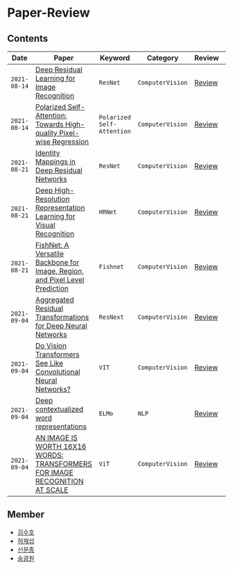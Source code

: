 # Paper-Review

## Contents

| Date | Paper | Keyword | Category | Review | Reviewer |
| --- | --- | --- | --- | --- | --- |
| `2021-08-14` | [Deep Residual Learning for Image Recognition](https://arxiv.org/pdf/1512.03385.pdf)                                                                               | `ResNet` | `ComputerVision` | [Review](https://sooho-kim.tistory.com/142) | 김수호 |
| `2021-08-14` | [Polarized Self-Attention: Towards High-quality Pixel-wise Regression](https://arxiv.org/pdf/2107.00782v2.pdf)                                                      | `Polarized Self-Attention` | `ComputerVision` | [Review](https://shjas94.github.io/paper/PSA/) | 허재섭 |
| `2021-08-21` | [Identity Mappings in Deep Residual Networks](https://arxiv.org/pdf/1603.05027.pdf)                                                                               | `ResNet`| `ComputerVision` | [Review](https://sooho-kim.tistory.com/144) | 김수호 |
| `2021-08-21` | [Deep High-Resolution Representation Learning for Visual Recognition](https://arxiv.org/pdf/1908.07919v2.pdf)                                                     | `HRNet` | `ComputerVision` | [Review](https://shjas94.github.io/paper/HRNet/) | 허재섭 |
| `2021-08-21` | [FishNet: A Versatile Backbone for Image, Region, and Pixel Level Prediction](https://arxiv.org/pdf/1901.03495.pdf)                                               | `Fishnet`| `ComputerVision` | [Review](https://moon-jong.github.io/2021/08/12/fishnet-a-versatile-backbone-for-image-region-and-pixel-level-prediction.html) | 신문종 |
| `2021-09-04` | [Aggregated Residual Transformations for Deep Neural Networks](https://arxiv.org/pdf/1611.05431.pdf)                                                               | `ResNext` | `ComputerVision` | [Review](https://sooho-kim.tistory.com/157) | 김수호 |
| `2021-09-04` | [Do Vision Transformers See Like Convolutional Neural Networks?](https://arxiv.org/pdf/2108.08810v1.pdf)                                                           | `VIT` | `ComputerVision` | [Review](https://shjas94.github.io/paper/VITvsCNN/) | 허재섭 |
| `2021-09-04` | [Deep contextualized word representations](https://arxiv.org/pdf/1802.05365.pdf)                                                                                   | `ELMo` | `NLP` | [Review](https://moon-jong.github.io/2021/08/24/deep-contextualized-word-representations-elmo.html) | 신문종 |
| `2021-09-04` | [AN IMAGE IS WORTH 16X16 WORDS: TRANSFORMERS FOR IMAGE RECOGNITION AT SCALE](https://arxiv.org/pdf/2010.11929.pdf)                                                 | `ViT`| `ComputerVision` | [Review](https://drive.google.com/file/d/1f91dVXOgdmE7YuY3JKsVVa1SIrqhiu6f/view?usp=sharing)| 송광원 |

## Member

- [김수호](https://github.com/Sooho-Kim)
- [허재섭](https://github.com/shjas94)
- [신문종](https://github.com/moon-jong)
- [송광원](https://github.com/remaindere)

